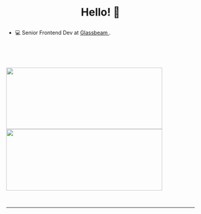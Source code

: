 # <p align="center"> Hello! 👋  </p>
<!--## <p align="center"> ```Javascript Enthusiast | Frontend Dev``` </p>-->
<!--<h4 align="center"<a href="https://github.com/nishanthprabhu2" target="_blank"><p align="center"> <img src="https://komarev.com/ghpvc/?username=nishanthprabhu2&label=Profile%20views&color=129e00&style=plastic" alt="karan39k" /> </p></h4>-->

  - 💻 Senior Frontend Dev at <a  href="https://www.linkedin.com/company/glassbeam-inc">Glassbeam </a>.

<!--- 🌱 I’m a Javascript Enthusiast.



- 🥅 2023 Goals: Experiment, learn and build stuffs | Repeat.

- ⚡ Believe in Hardwork.

- Learning: Micro-frontends, Frontend-Architecture, Webpack, vite Docker, CI/CD, Advanced React -->

<!--  💬 Ask me about Tech-related stuff. -->
 <!--  
<h2 align="center">Talented folks I work with</h2>
<h4> @github/nish-code </h4>  --> 

<!--<h2 align="center">Connect with me:</h2>

  

<a style="margin-right:10px"  href="https://www.linkedin.com/in/nishanth-prabhu26/"  target="_blank">  

<img style="margin-right:10px" align="left"  alt="Nishanth Prabhu | Linkedin"  src="https://img.shields.io/badge/LinkedIn-0077B5?style=for-the-badge&logo=linkedin&logoColor=white"  />

</a>

<a  href="https://dev.to/nishanthprabhu2"  target="_blank">

<img  align="left"  alt="Nishanth Prabhu | Medium"  src="https://img.shields.io/badge/Dev.to-12100E?style=for-the-badge&logo=devdotto&logoColor=white"  />

</a>

<a  href="https://www.twitter.com/nishanthprabhu2"  target="_blank">

<img  align="left"  alt="Nishanth Prabhu | Twitter"  src="https://img.shields.io/badge/Twitter-00ACEE?style=for-the-badge&logo=twitter&logoColor=white"  />

</a>
<a  href="https://discord.gg/NqVzCcmeue"  target="_blank">

<img  align="left"  alt="Nishanth Prabhu | Discord"  src="https://img.shields.io/badge/Discord-7289DA?style=for-the-badge&logo=discord&logoColor=white"  />

</a>

<a  href="https://stackoverflow.com/users/5225976/nishanth"  target="_blank">

<img  align="left"  alt="Nishanth Prabhu | StackOverflow"  src="https://img.shields.io/badge/stack%20overflow-FE7A16?logo=stack-overflow&logoColor=white&style=for-the-badge"  />

</a>

<a  href="https://nishanthprabhu.hashnode.dev/"  target="_blank">

<img  align="left"  alt="Nishanth Prabhu | StackOverflow"  src="https://img.shields.io/badge/Hashnode-2962FF?style=for-the-badge&logo=hashnode&logoColor=white"  />

</a> -->


<br/>


<br  />




<!-- ### ```Languages and Tools I use:``` 
<h2 align="center">Languages and Tools:</h2>
  

<img  align="left"  alt="HTML5"  width="30px"  src="https://raw.githubusercontent.com/github/explore/80688e429a7d4ef2fca1e82350fe8e3517d3494d/topics/html/html.png"  />

<img  align="left"  alt="CSS3"  width="30px"  src="https://raw.githubusercontent.com/github/explore/80688e429a7d4ef2fca1e82350fe8e3517d3494d/topics/css/css.png"  />

<img  align="left"  alt="Sass"  width="30px"  src="https://raw.githubusercontent.com/github/explore/80688e429a7d4ef2fca1e82350fe8e3517d3494d/topics/sass/sass.png"  />

<img  align="left"  alt="Bootstrap"  width="30px"  src="https://raw.githubusercontent.com/github/explore/80688e429a7d4ef2fca1e82350fe8e3517d3494d/topics/bootstrap/bootstrap.png"/>

<img  align="left"  alt="JavaScript"  width="30px"  src="https://raw.githubusercontent.com/github/explore/80688e429a7d4ef2fca1e82350fe8e3517d3494d/topics/javascript/javascript.png"  />

<img  align="left"  alt="ReactJs"  width="30px"  src="https://raw.githubusercontent.com/github/explore/80688e429a7d4ef2fca1e82350fe8e3517d3494d/topics/react/react.png"/>

<img  align="left"  alt="Angular"  width="30px"  src="https://avatars.githubusercontent.com/u/139426?s=200&v=4"/>



<img  align="left"  alt="MySQL"  width="30px"  src="https://raw.githubusercontent.com/github/explore/80688e429a7d4ef2fca1e82350fe8e3517d3494d/topics/mysql/mysql.png"  />

<img  align="left"  alt="Firebase"  width="30px"  src="https://raw.githubusercontent.com/github/explore/80688e429a7d4ef2fca1e82350fe8e3517d3494d/topics/firebase/firebase.png"/>

<img  align="left"  alt="PHP"  width="30px"  src="https://raw.githubusercontent.com/github/explore/ccc16358ac4530c6a69b1b80c7223cd2744dea83/topics/php/php.png"/>

<img  align="left"  alt="Git"  width="30px"  src="https://raw.githubusercontent.com/github/explore/80688e429a7d4ef2fca1e82350fe8e3517d3494d/topics/git/git.png"  />

<img  align="left"  alt="Visual Studio Code"  width="30px"  src="https://raw.githubusercontent.com/github/explore/80688e429a7d4ef2fca1e82350fe8e3517d3494d/topics/visual-studio-code/visual-studio-code.png"  />

<br  />-->



<br/>


 
<!--  ### ```Github stats ```   
<!--
<h2 align="center">Github stats:</h2>

 <!--![nish](https://github-readme-stats.vercel.app/api/top-langs/?username=nishanthprabhu2&layout=compact&hide=html&theme=merko)-->
<img src="https://github-readme-stats.vercel.app/api/top-langs/?username=nishanthprabhu2&layout=compact&hide=html&theme=merko" width="417" height="164"><img src="https://github-readme-streak-stats.herokuapp.com/?user=nishanthprabhu2&theme=dark" width="417" height="164"><!--<img  align="center"  src="https://github-readme-stats.vercel.app/api?username=nishanthprabhu2&count_private=true&show_icons=true&theme=radical" width="417" height="164"/>-->
  <!--##### ``` Profile Views:```
  ### ![nish](https://profile-counter.glitch.me/{nishanthprabhu2}/count.svg) -->




<br/>
<!--<img   src="https://activity-graph.herokuapp.com/graph?username=nishanthprabhu2&theme=xcode"/> -->

<!--### ``` Watch my contribution graph get eaten by the snake 🐍``` -->

<!-- platane/snk works, it just puts it on a new branch -->
<!--![nishanthprabhu2 snake gif](https://github.com/Nishanthprabhu2/Nishanthprabhu2/blob/output/github-contribution-grid-snake.gif) -->
<!--## Technologies

## CI/CD
![GitHub Actions](https://img.shields.io/badge/github%20actions-%232671E5.svg?style=for-the-badge&logo=githubactions&logoColor=white)


### Frameworks, Platforms and Libraries
![Angular](https://img.shields.io/badge/angular-%23DD0031.svg?style=for-the-badge&logo=angular&logoColor=white)
![Bootstrap](https://img.shields.io/badge/bootstrap-%23563D7C.svg?style=for-the-badge&logo=bootstrap&logoColor=white)
![ESLint](https://img.shields.io/badge/ESLint-4B3263?style=for-the-badge&logo=eslint&logoColor=white)
![JWT](https://img.shields.io/badge/JWT-black?style=for-the-badge&logo=JSON%20web%20tokens)
![NodeJS](https://img.shields.io/badge/node.js-6DA55F?style=for-the-badge&logo=node.js&logoColor=white)
![NPM](https://img.shields.io/badge/NPM-%23000000.svg?style=for-the-badge&logo=npm&logoColor=white)
![React](https://img.shields.io/badge/react-%2320232a.svg?style=for-the-badge&logo=react&logoColor=%2361DAFB)
![RxJS](https://img.shields.io/badge/rxjs-%23B7178C.svg?style=for-the-badge&logo=reactivex&logoColor=white)
![SASS](https://img.shields.io/badge/SASS-hotpink.svg?style=for-the-badge&logo=SASS&logoColor=white)

### Version Control
![Git](https://img.shields.io/badge/Git-F05032?style=for-the-badge&logo=git&logoColor=white)
![GitHub](https://img.shields.io/badge/GitHub-181717?style=for-the-badge&logo=github&logoColor=white)
![GitLab](https://img.shields.io/badge/gitlab-%23181717.svg?style=for-the-badge&logo=gitlab&logoColor=white) -->

<!--#<h2 align = "center">```Favourite Quote```</h2>
> ```❝``` **Easier battles will never improve you. When the going gets tough,**
> **tough gets going.** ```❞```  -->
  

---
